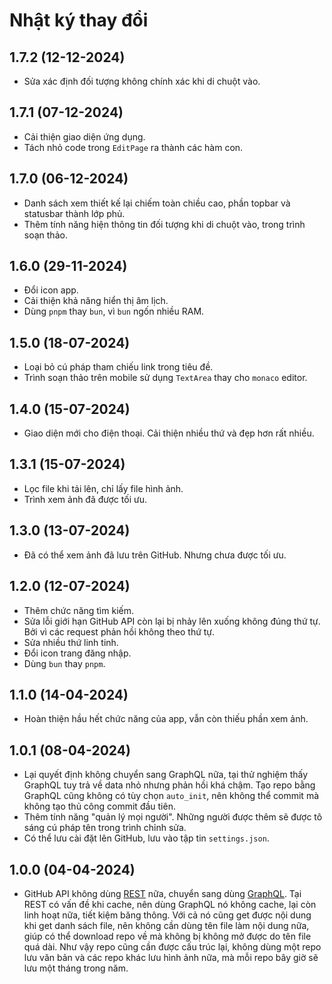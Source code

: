 # Nhật ký thay đổi

## 1.7.2 (12-12-2024)

- Sửa xác định đối tượng không chính xác khi di chuột vào.

## 1.7.1 (07-12-2024)

- Cải thiện giao diện ứng dụng.
- Tách nhỏ code trong `EditPage` ra thành các hàm con.

## 1.7.0 (06-12-2024)

- Danh sách xem thiết kế lại chiếm toàn chiều cao, phần topbar và statusbar thành lớp phủ.
- Thêm tính năng hiện thông tin đối tượng khi di chuột vào, trong trình soạn thảo.

## 1.6.0 (29-11-2024)

- Đổi icon app.
- Cải thiện khả năng hiển thị âm lịch.
- Dùng `pnpm` thay `bun`, vì `bun` ngốn nhiều RAM.

## 1.5.0 (18-07-2024)

- Loại bỏ cú pháp tham chiếu link trong tiêu đề.
- Trình soạn thảo trên mobile sử dụng `TextArea` thay cho `monaco` editor.

## 1.4.0 (15-07-2024)

- Giao diện mới cho điện thoại. Cải thiện nhiều thứ và đẹp hơn rất nhiều.

## 1.3.1 (15-07-2024)

- Lọc file khi tải lên, chỉ lấy file hình ảnh.
- Trình xem ảnh đã được tối ưu.

## 1.3.0 (13-07-2024)

- Đã có thể xem ảnh đã lưu trên GitHub. Nhưng chưa được tối ưu.

## 1.2.0 (12-07-2024)

- Thêm chức năng tìm kiếm.
- Sửa lỗi giới hạn GitHub API còn lại bị nhảy lên xuống không đúng thứ tự. Bởi vì các request phản hồi không theo thứ tự.
- Sửa nhiều thứ linh tinh.
- Đổi icon trang đăng nhập.
- Dùng `bun` thay `pnpm`.

## 1.1.0 (14-04-2024)

- Hoàn thiện hầu hết chức năng của app, vẫn còn thiếu phần xem ảnh.

## 1.0.1 (08-04-2024)

- Lại quyết định không chuyển sang GraphQL nữa, tại thử nghiệm thấy GraphQL tuy trả về data nhỏ nhưng phản hồi khá chậm. Tạo repo bằng GraphQL cũng không có tùy chọn `auto_init`, nên không thể commit mà không tạo thủ công commit đầu tiên.
- Thêm tính năng "quản lý mọi người". Những người được thêm sẽ được tô sáng cú pháp tên trong trình chỉnh sửa.
- Có thể lưu cài đặt lên GitHub, lưu vào tập tin `settings.json`.

## 1.0.0 (04-04-2024)

- GitHub API không dùng [REST](https://octokit.github.io/rest.js/v18) nữa, chuyển sang dùng [GraphQL](https://docs.github.com/en/graphql/reference). Tại REST có vấn đề khi cache, nên dùng GraphQL nó không cache, lại còn linh hoạt nữa, tiết kiệm băng thông. Với cả nó cũng get được nội dung khi get danh sách file, nên không cần dùng tên file làm nội dung nữa, giúp có thể download repo về mà không bị không mở được do tên file quá dài. Như vậy repo cũng cần được cấu trúc lại, không dùng một repo lưu văn bản và các repo khác lưu hình ảnh nữa, mà mỗi repo bây giờ sẽ lưu một tháng trong năm.
